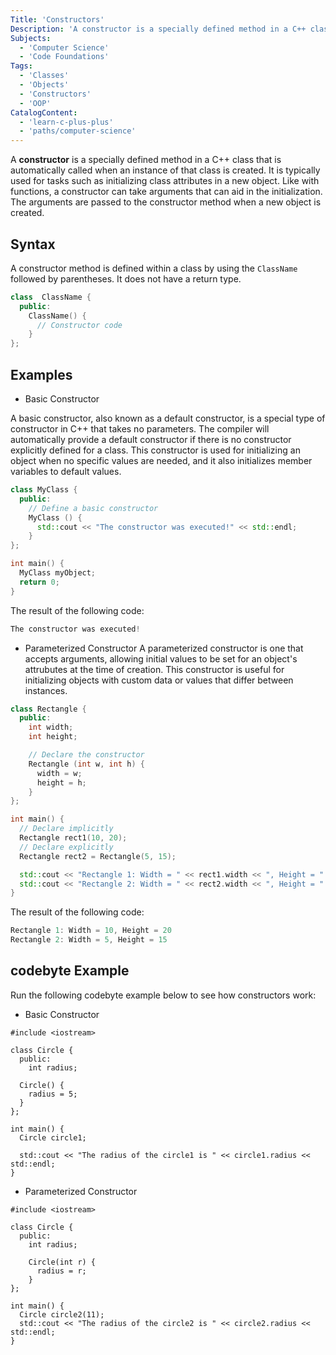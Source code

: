 ```yaml
---
Title: 'Constructors'
Description: 'A constructor is a specially defined method in a C++ class that is automatically called when an instance of that class is created.'
Subjects:
  - 'Computer Science'
  - 'Code Foundations'
Tags:
  - 'Classes'
  - 'Objects'
  - 'Constructors'
  - 'OOP'
CatalogContent:
  - 'learn-c-plus-plus'
  - 'paths/computer-science'
---
```


A **constructor** is a specially defined method in a C++ class that is automatically called when an instance of that class is created. It is typically used for tasks such as initializing class attributes in a new object. Like with functions, a constructor can take arguments that can aid in the initialization. The arguments are passed to the constructor method when a new object is created.

## Syntax

A constructor method is defined within a class by using the `ClassName` followed by parentheses. It does not have a return type.

```cpp
class  ClassName {
  public:
    ClassName() {
      // Constructor code
    }
};
```

## Examples

- Basic Constructor

A basic constructor, also known as a default constructor, is a special type of constructor in C++ that takes no parameters. The compiler will automatically provide a default constructor if there is no constructor explicitly defined for a class. This constructor is used for initializing an object when no specific values are needed, and it also initializes member variables to default values.

```cpp
class MyClass {
  public:
    // Define a basic constructor
    MyClass () {
      std::cout << "The constructor was executed!" << std::endl;
    }
};

int main() {
  MyClass myObject;
  return 0;
}
```

The result of the following code:

```cpp
The constructor was executed!
```

- Parameterized Constructor
  A parameterized constructor is one that accepts arguments, allowing initial values to be set for an object's attrubutes at the time of creation. This constructor is useful for initializing objects with custom data or values that differ between instances.

```cpp
class Rectangle {
  public:
    int width;
    int height;

    // Declare the constructor
    Rectangle (int w, int h) {
      width = w;
      height = h;
    }
};

int main() {
  // Declare implicitly
  Rectangle rect1(10, 20);
  // Declare explicitly
  Rectangle rect2 = Rectangle(5, 15);

  std::cout << "Rectangle 1: Width = " << rect1.width << ", Height = " << rect1.height << std::endl;
  std::cout << "Rectangle 2: Width = " << rect2.width << ", Height = " << rect2.height << std::endl;
}
```

The result of the following code:

```cpp
Rectangle 1: Width = 10, Height = 20
Rectangle 2: Width = 5, Height = 15
```

## codebyte Example

Run the following codebyte example below to see how constructors work:

- Basic Constructor

```codebyte/cpp
#include <iostream>

class Circle {
  public:
    int radius;

  Circle() {
    radius = 5;
  }
};

int main() {
  Circle circle1;

  std::cout << "The radius of the circle1 is " << circle1.radius << std::endl;
}
```

- Parameterized Constructor

```codebyte/cpp
#include <iostream>

class Circle {
  public:
    int radius;

    Circle(int r) {
      radius = r;
    }
};

int main() {
  Circle circle2(11);
  std::cout << "The radius of the circle2 is " << circle2.radius << std::endl;
}
```
